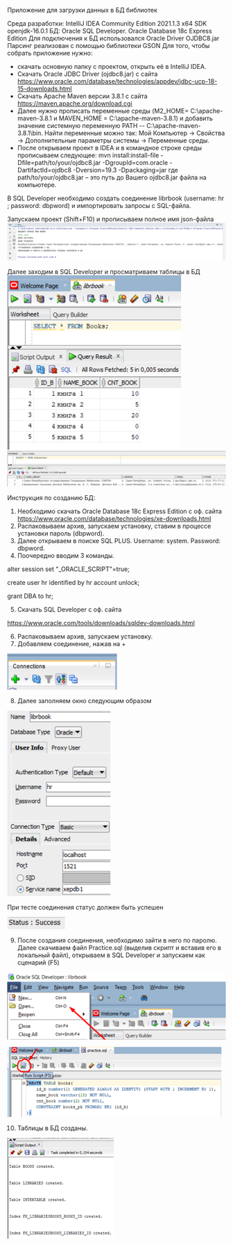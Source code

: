 Приложение для загрузки данных в БД библиотек

Среда разработки: IntelliJ IDEA Community Edition 2021.1.3 x64 
SDK openjdk-16.0.1 БД: Oracle SQL Developer. Оracle Database 18c Express Edition 
Для подключения к БД использовался Oracle Driver OJDBC8.jar Парсинг реализован с помощью библиотеки GSON
Для того, чтобы собрать приложение нужно:
+ скачать основную папку с проектом, открыть её в IntelliJ IDEA.
+ Скачать Oracle JDBC Driver (ojdbc8.jar) с сайта https://www.oracle.com/database/technologies/appdev/jdbc-ucp-18-15-downloads.html
+ Скачать Apache Maven версии 3.8.1 с сайта https://maven.apache.org/download.cgi
+ Далее нужно прописать переменные среды (M2_HOME= C:\apache-maven-3.8.1 и MAVEN_HOME = C:\apache-maven-3.8.1) и 
добавить значение системную переменную PATH -- C:\apache-maven-3.8.1\bin. 
Найти переменные можно так: Мой Компьютер -> Свойства -> Дополнительные параметры системы -> Переменные среды.
+ После открываем проект в IDEA и в командное строке среды прописываем следующее:
mvn install:install-file -Dfile=path/to/your/ojdbc8.jar -DgroupId=com.oracle -DartifactId=ojdbc8 -Dversion=19.3 -Dpackaging=jar
где path/to/your/ojdbc8.jar – это путь до Вашего ojdbc8.jar файла на компьютере.

В SQL Developer необходимо создать соединение librbook (username: hr ; password: dbpword) и импортировать запросы с SQL-файла.

Запускаем проект (Shift+F10) и прописываем полное имя json-файла
![alt text](https://github.com/Gamid-Dibirov/ParseProject/blob/main/img1.png?raw=true)

Далее заходим в SQL Developer и просматриваем таблицы в БД  
![alt text](https://github.com/Gamid-Dibirov/ParseProject/blob/main/img2.png?raw=true)
![alt text](https://github.com/Gamid-Dibirov/ParseProject/blob/main/img3.png?raw=true)

Инструкция по созданию БД:
1.	Необходимо скачать Oracle Database 18c Express Edition с оф. сайта https://www.oracle.com/database/technologies/xe-downloads.html
2.	Распаковываем архив, запускаем установку, ставим в процессе установки пароль (dbpword).
3.	Далее открываем в поиске SQL PLUS. Username: system. Password: dbpword.
4.	Поочередно вводим 3 команды.
	
alter session set "_ORACLE_SCRIPT"=true; 

create user hr identified by hr account unlock; 

grant DBA to hr;

5.	Скачать SQL Developer с оф. сайта

https://www.oracle.com/tools/downloads/sqldev-downloads.html

6.	Распаковываем архив, запускаем установку.
7.	Добавляем соединение, нажав на +

![alt text](https://github.com/Gamid-Dibirov/ParseProject/blob/main/4.png?raw=true)

8.	Далее заполняем окно следующим образом 

![alt text](https://github.com/Gamid-Dibirov/ParseProject/blob/main/5.png?raw=true)

При тесте соединения статус должен быть успешен

![alt text](https://github.com/Gamid-Dibirov/ParseProject/blob/main/6.png?raw=true)

9.	После создания соединения, необходимо зайти в него по паролю. Далее скачиваем файл Practice.sql (выделив скрипт и вставив его в локальный файл), открываем в SQL Developer и запускаем как сценарий (F5)

![alt text](https://github.com/Gamid-Dibirov/ParseProject/blob/main/7.png?raw=true)

![alt text](https://github.com/Gamid-Dibirov/ParseProject/blob/main/8.png?raw=true)

10.	Таблицы в БД созданы.

![alt text](https://github.com/Gamid-Dibirov/ParseProject/blob/main/9.png?raw=true)
